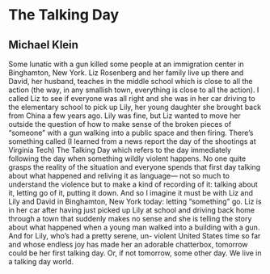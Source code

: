 # The Talking Day
## Michael Klein
Some lunatic with a gun killed some people at an
immigration center in Binghamton, New York. Liz
Rosenberg and her family live up there and David, her
husband, teaches in the middle school which is close to
all the action (the way, in any smallish town, everything is
close to all the action). I called Liz to see if everyone was
all right and she was in her car driving to the elementary
school to pick up Lily, her young daughter she brought
back from China a few years ago. Lily was fine, but
Liz wanted to move her outside the question of how to
make sense of the broken pieces of “someone” with a
gun walking into a public space and then firing. There’s
something called (I learned from a news report the day of
the shootings at Virginia Tech) The Talking Day which
refers to the day immediately following the day when
something wildly violent happens. No one quite grasps
the reality of the situation and everyone spends that first day
talking about what happened and reliving it as language—
not so much to understand the violence but to make a
kind of recording of it: talking about it, letting go of it,
putting it down. And so I imagine it must be with Liz and
Lily and David in Binghamton, New York today: letting
“something” go. Liz is in her car after having just picked up
Lily at school and driving back home through a town that
suddenly makes no sense and she is telling the story about
what happened when a young man walked into a building
with a gun. And for Lily, who’s had a pretty serene, un-
violent United States time so far and whose endless joy
has made her an adorable chatterbox, tomorrow could be
her first talking day. Or, if not tomorrow, some other day.
We live in a talking day world.